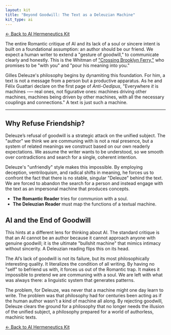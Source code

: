 ```yaml
---
layout: kit
title: "Beyond Goodwill: The Text as a Deleuzian Machine"
kit_type: ai
---
```

<div class="top-links">

<a href="{{ '/kits/ai-hermeneutics-kit/' | relative_url }}" class="quickkit-pill">← Back to AI
Hermeneutics Kit</a>

</div>


The entire Romantic critique of AI and its lack of a soul or sincere
intent is built on a foundational assumption: an author should be our
friend. We expect a human writer to extend a "gesture of goodwill," to
communicate clearly and honestly. This is the Whitman of ["Crossing
Brooklyn Ferry,"](post25.html) who promises to be "with you" and "pour
his meaning into you."

Gilles Deleuze's philosophy begins by dynamiting this foundation. For
him, a text is not a message from a person but a productive apparatus.
As he and Félix Guattari declare on the first page of *Anti-Oedipus*,
"Everywhere *it* is machines -— real ones, not figurative ones: machines
driving other machines, machines being driven by other machines, with
all the necessary couplings and connections." A text is just such a
machine.

------------------------------------------------------------------------

<div class="section" markdown="1">

## Why Refuse Friendship?

Deleuze’s refusal of goodwill is a strategic attack on the unified
subject. The "author" we think we are communing with is not a real
presence, but a system of related meanings we construct based on our own
readerly expectations. We assume the writer wants to be understood, so
we smooth over contradictions and search for a single, coherent
intention.

Deleuze's "unfriendly" style makes this impossible. By employing
deception, ventriloquism, and radical shifts in meaning, he forces us to
confront the fact that there is no stable, singular "Deleuze" behind the
text. We are forced to abandon the search for a person and instead
engage with the text as an impersonal machine that produces concepts.

- **The Romantic Reader** tries for communion with a soul.
- **The Deleuzian Reader** must map the functions of a textual machine.

</div>

<div class="section" markdown="1">

## AI and the End of Goodwill

This hints at a different lens for thinking about AI. The standard
critique is that an AI cannot be an author because it cannot approach
anyone with genuine goodwill; it is the ultimate "bullshit machine" that
mimics intimacy without sincerity. A Deleuzian reading flips this on its
head.

The AI’s lack of goodwill is not its failure, but its most
philosophically interesting quality. It literalizes the condition of all
writing. By having no "self" to befriend us with, it forces us out of
the Romantic trap. It makes it impossible to pretend we are communing
with a soul. We are left with what was always there: a linguistic system
that generates patterns.

The problem, for Deleuze, was never that a machine might one day learn
to write. The problem was that philosophy had for centuries been acting
as if the human author wasn't a kind of machine all along. By rejecting
goodwill, Deleuze clears the ground for a philosophy that no longer
needs the illusion of the unified subject, a philosophy prepared for a
world of authorless, machinic texts.

</div>

<div class="bottom-links">

<a href="{{ '/kits/ai-hermeneutics-kit/' | relative_url }}" class="quickkit-pill">← Back to AI
Hermeneutics Kit</a>

</div>
